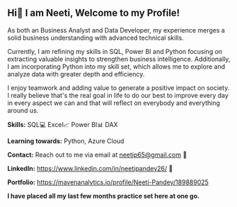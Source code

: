## Hi👋 I am Neeti,  Welcome to my Profile!

As both an Business Analyst and Data Developer, my experience merges a solid business understanding with advanced technical skills.

Currently, I am refining my skills in SQL, Power BI and Python focusing on extracting valuable insights to strengthen business intelligence. Additionally, I am incorporating Python into my skill set, which allows me to explore and analyze data with greater depth and efficiency.

I enjoy teamwork and adding value to generate a positive impact on society. I really believe that's the real goal in life to do our best to improve every day in every aspect we can and that will reflect on everybody and everything around us.

**Skills:**  SQL💻 Excel📈 Power BI📊 DAX 

**Learning towards:** Python, Azure Cloud

**Contact:** Reach out to me via email at neetip65@gmail.com 📧

**LinkedIn:** https://www.linkedin.com/in/neetipandey26/ 🔗

**Portfolio:** https://mavenanalytics.io/profile/Neeti-Pandey/189889025

**I have placed all my last few months practice set here at one go.**
